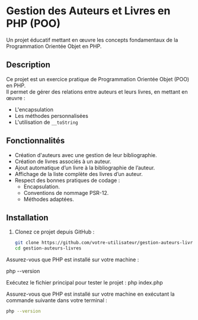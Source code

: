 # Gestion des Auteurs et Livres en PHP (POO)
Un projet éducatif mettant en œuvre les concepts fondamentaux de la Programmation Orientée Objet en PHP.

## Description
Ce projet est un exercice pratique de Programmation Orientée Objet (POO) en PHP.  
Il permet de gérer des relations entre auteurs et leurs livres, en mettant en œuvre :
- L'encapsulation
- Les méthodes personnalisées
- L'utilisation de `__toString`

## Fonctionnalités
- Création d'auteurs avec une gestion de leur bibliographie.
- Création de livres associés à un auteur.
- Ajout automatique d’un livre à la bibliographie de l’auteur.
- Affichage de la liste complète des livres d’un auteur.
- Respect des bonnes pratiques de codage :
  - Encapsulation.
  - Conventions de nommage PSR-12.
  - Méthodes adaptées.

## Installation
1. Clonez ce projet depuis GitHub :
   ```bash
   git clone https://github.com/votre-utilisateur/gestion-auteurs-livres.git
   cd gestion-auteurs-livres
   
Assurez-vous que PHP est installé sur votre machine : 

php --version

Exécutez le fichier principal pour tester le projet :
php index.php



Assurez-vous que PHP est installé sur votre machine en exécutant la commande suivante dans votre terminal :

```bash
php --version

